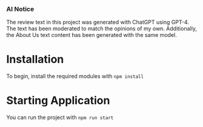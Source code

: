 ### AI Notice
The review text in this project was generated with ChatGPT using GPT-4. The text
has been moderated to match the opinions of my own. Additionally, the About Us
text content has been generated with the same model.

# Installation
To begin, install the required modules with
`npm install`

# Starting Application
You can run the project with
`npm run start`